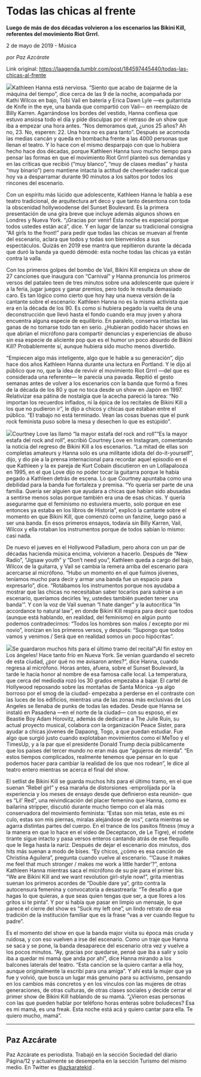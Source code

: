 # Todas las chicas al frente

**Luego de más de dos décadas volvieron a los escenarios las Bikini Kill, referentes del movimiento Riot Grrrl.**

2 de mayo de 2019 - Música

_por Paz Azcárate_

Link original: https://laagenda.tumblr.com/post/184597445440/todas-las-chicas-al-frente

![](https://64.media.tumblr.com/a8d03cc7576ea0aeebfb85b2b8976305/4e1fcf6c6b2eb4d1-25/s500x750/9dfd043395f4ba980ef4f69cd617c1cdb02d8159.jpg)Kathleen Hanna está nerviosa. “Siento que acabo de bajarme de la máquina del tiempo”, dice cerca de las 9 de la noche, acompañada por Kathi Wilcox en bajo, Tobi Vail en batería y Erica Dawn Lyle —ex guitarrista de Knife in the eye, una banda que compartió con Vail— en reemplazo de Billy Karren. Agarrándose los bordes del vestido, Hanna confiesa que estuvo ansiosa todo el día y pide disculpas por el retraso de un show que iba a empezar una hora antes. “Nos demoramos qué, ¿unos 25 años? Ah no, 23. No, esperen: 22. Una hora no es para tanto”. Después se acomoda las medias cancán y queda en bombacha frente a las 4000 personas que llenan el teatro. Y lo hace con el mismo desparpajo con que lo hubiera hecho hace dos décadas, porque Kathleen Hanna tuvo mucho tiempo para pensar las formas en que el movimiento Riot Grrrl planteó sus demandas y en las críticas que recibió (“muy blanco”, “muy de clases medias” y hasta “muy binario”) pero mantiene intacta la actitud de cheerleader radical que hoy va a desparramar durante 90 minutos a los saltos por todos los rincones del escenario.


Con un espíritu más lúcido que adolescente, Kathleen Hanna le habla a ese teatro tradicional, de arquitectura art deco y que tanto desentona con toda la obscenidad hollywoodense del Sunset Boulevard. Es la primera presentación de una gira breve que incluye además algunos shows en Londres y Nueva York. “¡Gracias por venir! Esta noche es especial porque todos ustedes están acá”, dice. Y en lugar de lanzar su tradicional consigna “All girls to the front!” para pedir que todas las chicas se muevan al frente del escenario, aclara que todos y todas son bienvenidos a sus espectáculos. Quizás en 2019 ese mantra que repitieron durante la década que duró la banda ya quedó démodé: esta noche todas las chicas ya están contra la valla.


Con los primeros golpes del bombo de Vail, Bikini Kill empieza un show de 27 canciones que inaugura con “Carnival” y Hanna pronuncia los primeros versos del pataleo teen de tres minutos sobre una adolescente que quiere ir a la feria, jugar juegos y ganar premios, pero todo le resulta demasiado caro. Es tan lógico como cierto que hoy hay una nueva versión de la cantante sobre el escenario: Kathleen Hanna no es la misma activista que era en la década de los 90. Es como si hubiera pegado la vuelta de una deconstrucción que llevó hasta el fondo cuando era muy joven y ahora encuentra alguna especie de equilibrio. En paralelo, conserva intactas las ganas de no tomarse todo tan en serio. ¿Hubieran podido hacer shows en que abrían el micrófono para compartir denuncias y experiencias de abuso sin esa especie de aliciente pop que es el humor un poco absurdo de Bikini Kill? Probablemente sí, aunque hubiera sido mucho menos divertido.


“Empiecen algo más inteligente, algo que le hable a su generación”, dijo hace dos años Kathleen Hanna durante una lectura en Portland. Y le dijo al público que no, que la idea de revivir el movimiento Riot Grrrl —del que es considerada una referente— le parecía una pavada. Repitió el gesto semanas antes de volver a los escenarios con la banda que formó a fines de la década de los 80 y que no toca desde un show en Japón en 1997. Relativizar esa pátina de nostalgia que la acecha pareció la tarea: “No importan los recuerdos inflados, ni la épica de los recitales de Bikini Kill a los que no pudieron ir”, le dijo a chicos y chicas que estaban entre el público. “El trabajo no está terminado. Vean las cosas buenas que el punk rock feminista puso sobre la mesa y desechen lo que es estúpido”. 


![](https://64.media.tumblr.com/a8d03cc7576ea0aeebfb85b2b8976305/4e1fcf6c6b2eb4d1-25/s500x750/9dfd043395f4ba980ef4f69cd617c1cdb02d8159.jpg)Courtney Love las llamó “la mayor estafa del rock and roll”“Es la mayor estafa del rock and roll”, escribió Courtney Love en Instagram, comentando la noticia del regreso de Bikini Kill a los escenarios. “La mitad de ellas son completas amateurs y Hanna solo es una militante idiota del do-it-yourself”, dijo, y dio pie a la prensa internacional para recordar aquel episodio en el que Kathleen y la ex pareja de Kurt Cobain discutieron en un Lollapalooza en 1995, en el que Love dijo no poder tocar la guitarra porque le había pegado a Kathleen detrás de escena. Lo que Courtney apuntaba como una debilidad para la banda fue fortaleza y premisa. “Yo quería ser parte de una familia. Quería ser alguien que ayudara a chicas que habían sido abusadas a sentirse menos solas porque también era una de esas chicas. Y quería asegurarme que el feminismo no estuviera muerto, solo porque en ese entonces ya estaba en los libros de Historia”, explicó la cantante sobre el momento en que Bikini Kill, que comenzó como un fanzine, luego pasó a ser una banda. En esos primeros ensayos, todavía sin Billy Karren, Vail, Wilcox y ella rotaban los instrumentos porque de todos sabían lo mismo: casi nada. 


De nuevo el jueves en el Hollywood Palladium, pero ahora con un par de décadas hacienda música encima, volvieron a hacerlo. Después de “New Radio”, “Jigsaw youth” y “Don’t need you”, Kathleen queda a cargo del bajo, Wilcox de la guitarra, y Vail se cambia la remera arriba del escenario para acercarse al micrófono. “Hubo un momento en el que fuimos jóvenes, teníamos mucho para decir y armar una banda fue un espacio para expresarlo”, dice. “Rotábamos los instrumentos porque nos ayudaba a mostrar que las chicas no necesitaban saber tocarlos para subirse a un escenario, queríamos decirles ‘ey, ustedes también pueden tener una banda’”. Y con la voz de Vail suenan “I hate danger” y la autocrítica “In accordance to natural law”, en donde Bikini Kill respira para decir que todos (aunque está hablando, en realidad, del feminismo) en algún punto podemos contradecirnos: “Todos los hombres son malos / excepto por mi novio”, ironizan en los primeros versos, y después: “Supongo que todos vamos y venimos / Será que en realidad somos un poco hipócritas”.


![](https://64.media.tumblr.com/22c3b49d01a3b49a8e03e971f90997bd/4e1fcf6c6b2eb4d1-98/s500x750/376a9dfef876840c089348b1851b7db39f1b1932.jpg)Se guardaron muchos hits para el último tramo del recital“¡Al fin estoy en Los ángeles! Hace tanto frío en Nueva York. Se venían guardando el secreto de esta ciudad, ¿por qué no me avisaron antes?”, dice Hanna, cuando regresa al micrófono. Horas antes, afuera, sobre el Sunset Boulevard, la tarde le hacía honor al nombre de esa famosa calle local. La temperatura, que cerca del mediodía rozó los 30 grados empezaba a bajar. El cartel de Hollywood reposando sobre las montañas de Santa Mónica -ya algo borroso por el smog de la ciudad- empezaba a perderse en el contraste con las luces de los edificios, mientras una de las zonas más exclusivas de Los Angeles se llenaba de punks de todas las edades. Desde que Hanna se instaló en Pasadena —en el norte de la ciudad— con su esposo, el ex Beastie Boy Adam Horovitz, además de dedicarse a The Julie Ruin, su actual proyecto musical, colabora con la organización Peace Sister, para ayudar a chicas jóvenes de Dapaong, Togo, a que puedan estudiar. Fue algo que surgió justo cuando explotaban movimientos como el MeToo y el TimesUp, y a la par que el presidente Donald Trump decía públicamente que los países del tercer mundo no eran más que “agujeros de mierda”. “En estos tiempos complicados, realmente tenemos que pensar en lo que podemos hacer para cambiar la realidad de los que nos rodean”, le dice al teatro entero mientras se acerca el final del show. 


El setlist de Bikini Kill se guarda muchos hits para el último tramo, en el que suenan “Rebel girl” y esa maraña de distorsiones -emprolijada por la experiencia y los meses de ensayo desde que definieron esta reunión- que es “Lil’ Red”, una reivindicación del placer femenino que Hanna, como ex bailarina stripper, discutió durante mucho tiempo con el ala más conservadora del movimiento feminista: “Estas son mis tetas, este es mi culo, estas son mis piernas, miralas alejándose de vos”, canta mientras se agarra distintas partes del cuerpo. En el trance de los pasitos fitness (muy a la manera en que lo hace en el video de Deceptacon, de Le Tigre), el rodete tirante sigue intacto y pasa versos enteros cantando atrás de ese flequillo que le llega hasta la nariz. Después de dejar el escenario dos minutos, dos hits más suenan a modo de bises. “Ey chicos, ¿cómo es esa canción de Christina Aguilera”, pregunta cuando vuelve al escenario. “’Cause it makes me feel that much stronger / makes me work a little harder’?”, entona Kathleen Hanna mientras saca el micrófono de su pie para el primer bis. “We are Bikini Kill and we want revolution girl-style now!”, grita mientras suenan los primeros acordes de “Double dare ya”, grito contra la autocensura femenina y convocatoria a desastrearla: “Te desafío a que hagas lo que quieras, a que seas quien tengas que ser, a que llores a los gritos si te pinta”. Y por si había que pasar en limpio un mensaje, lo que parece el cierre del show es “Suck my left one”, un lindo retrato de esa tradición de la institución familiar que es la frase “vas a ver cuando llegue tu padre”. 


Es el momento del show en que la banda major visita su época más cruda y ruidosa, y con eso vuelven a irse del escenario. Como un traje que Hanna se saca y se pone, la banda desaparece del escenario otra vez y vuelve a los pocos minutos. “Ay, gracias por quedarse, pensé que iba a salir y solo iba a quedar mi mamá que anda por ahí”, dice Hanna mirando a los balcones laterals del teatro. “Esta cancion se la quiero cantar a ella hoy, aunque originalmente la escribí para una amiga”. Y ahí está la mujer que ya fue y volvió, que busca un lugar más genuino para su activismo, pensando en los cambios más concretos y en los vínculos con las mujeres de otras generaciones, de otras culturas, de otras clases sociales y decide cerrar el primer show de Bikini Kill hablando de su mamá. “¿Vieron esas personas con las que pueden hablar por teléfono horas enteras sobre boludeces? Esa es mi mamá, es una freak. Esta noche está acá y quiero cantar para ella. Te quiero mucho, mamá”.




---

 Paz Azcárate
-------------

 Paz Azcárate es periodista. Trabajó en la sección Sociedad del diario Página/12 y actualmente se desempeña en la sección Turismo del mismo medio. En Twitter es [@azkaratekid](https://twitter.com/azkaratekid%22) . 

